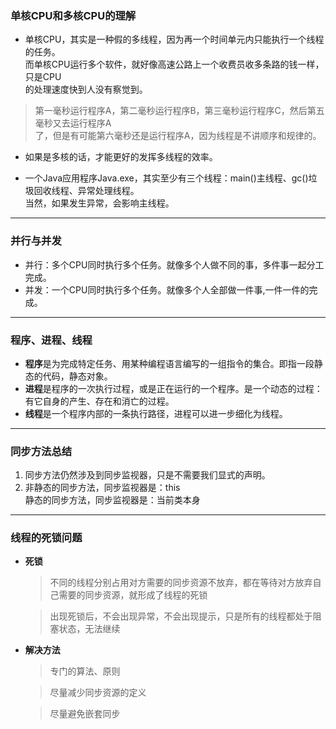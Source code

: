 ### 单核CPU和多核CPU的理解

- 单核CPU，其实是一种假的多线程，因为再一个时间单元内只能执行一个线程的任务。  
而单核CPU运行多个软件，就好像高速公路上一个收费员收多条路的钱一样，只是CPU  
的处理速度快到人没有察觉到。 
> 第一毫秒运行程序A，第二毫秒运行程序B，第三毫秒运行程序C，然后第五毫秒又去运行程序A  
了，但是有可能第六毫秒还是运行程序A，因为线程是不讲顺序和规律的。

- 如果是多核的话，才能更好的发挥多线程的效率。

- 一个Java应用程序Java.exe，其实至少有三个线程：main()主线程、gc()垃圾回收线程、异常处理线程。  
当然，如果发生异常，会影响主线程。

---

### 并行与并发
- 并行：多个CPU同时执行多个任务。就像多个人做不同的事，多件事一起分工完成。
- 并发：一个CPU同时执行多个任务。就像多个人全部做一件事,一件一件的完成。

---

### 程序、进程、线程
- **程序**是为完成特定任务、用某种编程语言编写的一组指令的集合。即指一段静态的代码，静态对象。
- **进程**是程序的一次执行过程，或是正在运行的一个程序。是一个动态的过程：有它自身的产生、存在和消亡的过程。
- **线程**是一个程序内部的一条执行路径，进程可以进一步细化为线程。

---

### 同步方法总结
1. 同步方法仍然涉及到同步监视器，只是不需要我们显式的声明。
2. 非静态的同步方法，同步监视器是：this  
    静态的同步方法，同步监视器是：当前类本身

---

### 线程的死锁问题
- **死锁**
    > 不同的线程分别占用对方需要的同步资源不放弃，都在等待对方放弃自己需要的同步资源，就形成了线程的死锁
  
    > 出现死锁后，不会出现异常，不会出现提示，只是所有的线程都处于阻塞状态，无法继续

- **解决方法**
    > 专门的算法、原则
  
    > 尽量减少同步资源的定义
  
    > 尽量避免嵌套同步